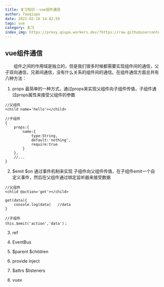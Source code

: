 ```yaml
---
title: 复习知识--vue组件通信
author: Taoqiupo
date: 2022-02-16 14:42:59
tags: vue
category: 复习
index_img: https://proxy.qiupo.workers.dev/?https://raw.githubusercontent.com/qiupo/myImages/master/img/202202161443744.png
---
```

## vue组件通信
&emsp;&emsp;组件之间的作用域是独立的，但是我们很多时候都需要实现组件间的通信，父子双向通信，兄弟间通信，没有什么关系的组件间的通信。在组件通信方面总共有八种方法：
1. props
最简单的一种方式，通过props来实现父组件向子组件传值，子组件通过props属性来接受父组件的参数
```
//父组件
<child name='hello'></child>

//子组件
{
    props:{
        name:{
            type:String,
            default:'nothing',
            require:true
        }
    },
    //...
}
```
2. $emit $on
通过事件机制来实现 子组件向父组件传值，在子组件emit一个自定义事件，然后在父组件通过绑定监听器来接受数据
```
//父组件
<chlid @action='get'></child>

get(data){
    console.log(data)   //data
}

//子组件
this.$emit('action','data')；
```
3. ref

4. EventBus
5. $parent $children
6. provide inject
7. $attrs $listeners
8. vuex
